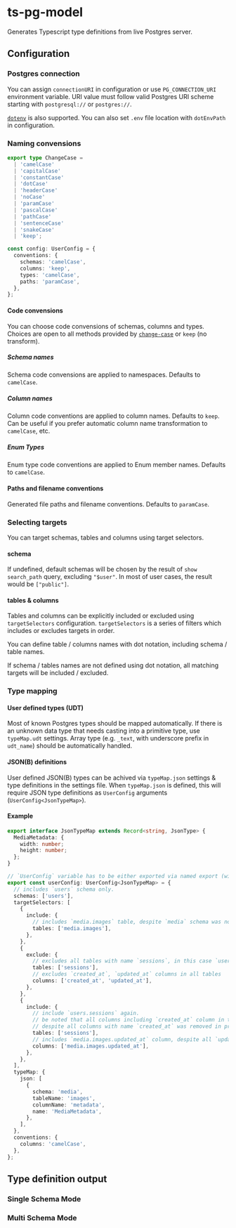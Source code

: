 # ts-pg-model

Generates Typescript type definitions from live Postgres server.

## Configuration

### Postgres connection

You can assign `connectionURI` in configuration or use `PG_CONNECTION_URI` environment variable.
URI value must follow valid Postgres URI scheme starting with `postgresql://` or `postgres://`.

[`dotenv`](https://www.npmjs.com/package/dotenv) is also supported. You can also set `.env` file
location with `dotEnvPath` in configuration.

### Naming convensions

```ts
export type ChangeCase =
  | 'camelCase'
  | 'capitalCase'
  | 'constantCase'
  | 'dotCase'
  | 'headerCase'
  | 'noCase'
  | 'paramCase'
  | 'pascalCase'
  | 'pathCase'
  | 'sentenceCase'
  | 'snakeCase'
  | 'keep';

const config: UserConfig = {
  conventions: {
    schemas: 'camelCase',
    columns: 'keep',
    types: 'camelCase',
    paths: 'paramCase',
  },
};
```

#### Code convensions

You can choose code convensions of schemas, columns and types. Choices are open to all methods
provided by [`change-case`](https://www.npmjs.com/package/change-case) or `keep` (no transform).

##### Schema names

Schema code convensions are applied to namespaces. Defaults to `camelCase`.

##### Column names

Column code conventions are applied to column names. Defaults to `keep`. Can be useful if you prefer
automatic column name transformation to `camelCase`, etc.

##### Enum Types

Enum type code conventions are applied to Enum member names. Defaults to `camelCase`.

#### Paths and filename conventions

Generated file paths and filename conventions. Defaults to `paramCase`.

### Selecting targets

You can target schemas, tables and columns using target selectors.

#### schema

If undefined, default schemas will be chosen by the result of `show search_path` query, excluding
`"$user"`. In most of user cases, the result would be `["public"]`.

#### tables & columns

Tables and columns can be explicitly included or excluded using `targetSelectors` configuration.
`targetSelectors` is a series of filters which includes or excludes targets in order.

You can define table / columns names with dot notation, including schema / table names.

If schema / tables names are not defined using dot notation, all matching targets will be
included / excluded.

### Type mapping

#### User defined types (UDT)

Most of known Postgres types should be mapped automatically. If there is an unknown data type that
needs casting into a primitive type, use `typeMap.udt` settings. Array type (e.g. `_text`, with
underscore prefix in `udt_name`) should be automatically handled.

#### JSON(B) definitions

User defined JSON(B) types can be achived via `typeMap.json` settings & type definitions in the
settings file. When `typeMap.json` is defined, this will require JSON type definitions as
`UserConfig` arguments (`UserConfig<JsonTypeMap>`).

#### Example

```ts
export interface JsonTypeMap extends Record<string, JsonType> {
  MediaMetadata: {
    width: number;
    height: number;
  };
}

// `UserConfig` variable has to be either exported via named export (with name `userConfig`) or default export
export const userConfig: UserConfig<JsonTypeMap> = {
  // includes `users` schema only.
  schemas: ['users'],
  targetSelectors: [
    {
      include: {
        // includes `media.images` table, despite `media` schema was not included.
        tables: ['media.images'],
      },
    },
    {
      exclude: {
        // excludes all tables with name `sessions`, in this case `users.sessions` table.
        tables: ['sessions'],
        // excludes `created_at`, `updated_at` columns in all tables
        columns: ['created_at', 'updated_at'],
      },
    },
    {
      include: {
        // include `users.sessions` again.
        // be noted that all columns including `created_at` column in this table will be included
        // despite all columns with name `created_at` was removed in previous exclude rule.
        tables: ['sessions'],
        // includes `media.images.updated_at` column, despite all `updated_at` columns were excluded.
        columns: ['media.images.updated_at'],
      },
    },
  ],
  typeMap: {
    json: [
      {
        schema: 'media',
        tableName: 'images',
        columnName: 'metadata',
        name: 'MediaMetadata',
      },
    ],
  },
  conventions: {
    columns: 'camelCase',
  },
};
```

## Type definition output

### Single Schema Mode

### Multi Schema Mode
